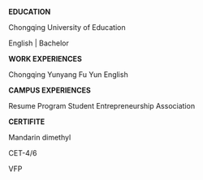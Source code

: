 

**EDUCATION** 

Chongqing University of Education 

English |  Bachelor

**WORK EXPERIENCES**

Chongqing Yunyang Fu Yun English

**CAMPUS EXPERIENCES**

Resume Program Student Entrepreneurship Association

**CERTIFITE**

Mandarin dimethyl 

CET-4/6

VFP